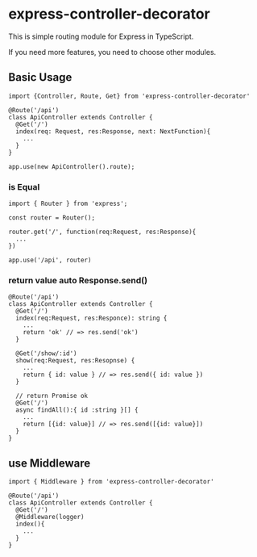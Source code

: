 # express-controller-decorator

This is simple routing module for Express in TypeScript.

If you need more features, you need to choose other modules.

## Basic Usage

```
import {Controller, Route, Get} from 'express-controller-decorator'

@Route('/api')
class ApiController extends Controller {
  @Get('/')
  index(req: Request, res:Response, next: NextFunction){
    ...
  }
}

app.use(new ApiController().route);

```

### is Equal

```
import { Router } from 'express';

const router = Router();

router.get('/', function(req:Request, res:Response){
  ...
})

app.use('/api', router)

```

### return value auto Response.send()

```
@Route('/api')
class ApiController extends Controller {
  @Get('/')
  index(req:Request, res:Responce): string {
    ...
    return 'ok' // => res.send('ok')
  }

  @Get('/show/:id')
  show(req:Request, res:Resopnse) {
    ...
    return { id: value } // => res.send({ id: value })
  }

  // return Promise ok
  @Get('/')
  async findAll():{ id :string }[] {
    ...
    return [{id: value}] // => res.send([{id: value}])
  }
}
```

## use Middleware

```
import { Middleware } from 'express-controller-decorator'

@Route('/api')
class ApiController extends Controller {
  @Get('/')
  @Middleware(logger)
  index(){
    ...
  }
}

```
